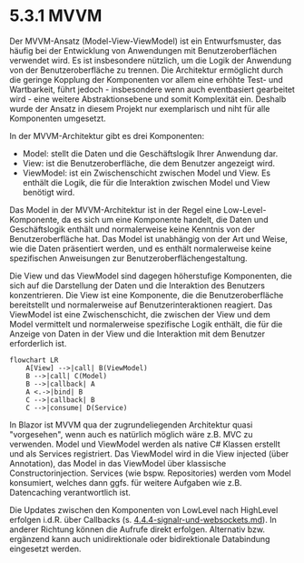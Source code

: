 # 5.3.1 MVVM

Der MVVM-Ansatz (Model-View-ViewModel) ist ein Entwurfsmuster, das häufig bei der Entwicklung von Anwendungen mit Benutzeroberflächen verwendet wird. Es ist insbesondere nützlich, um die Logik der Anwendung von der Benutzeroberfläche zu trennen. Die Architektur ermöglicht durch die geringe Kopplung der Komponenten vor allem eine erhöhte Test- und Wartbarkeit, führt jedoch - insbesondere wenn auch eventbasiert gearbeitet wird - eine weitere Abstraktionsebene und somit Komplexität ein. Deshalb wurde der Ansatz in diesem Projekt nur exemplarisch und niht für alle Komponenten umgesetzt.

In der MVVM-Architektur gibt es drei Komponenten:

* Model: stellt die Daten und die Geschäftslogik Ihrer Anwendung dar.
* View: ist die Benutzeroberfläche, die dem Benutzer angezeigt wird.
* ViewModel: ist ein Zwischenschicht zwischen Model und View. Es enthält die Logik, die für die Interaktion zwischen Model und View benötigt wird.

Das Model in der MVVM-Architektur ist in der Regel eine Low-Level-Komponente, da es sich um eine Komponente handelt, die Daten und Geschäftslogik enthält und normalerweise keine Kenntnis von der Benutzeroberfläche hat. Das Model ist unabhängig von der Art und Weise, wie die Daten präsentiert werden, und es enthält normalerweise keine spezifischen Anweisungen zur Benutzeroberflächengestaltung.

Die View und das ViewModel sind dagegen höherstufige Komponenten, die sich auf die Darstellung der Daten und die Interaktion des Benutzers konzentrieren. Die View ist eine Komponente, die die Benutzeroberfläche bereitstellt und normalerweise auf Benutzerinteraktionen reagiert. Das ViewModel ist eine Zwischenschicht, die zwischen der View und dem Model vermittelt und normalerweise spezifische Logik enthält, die für die Anzeige von Daten in der View und die Interaktion mit dem Benutzer erforderlich ist.

```mermaid
flowchart LR
    A[View] -->|call| B(ViewModel)
    B -->|call| C(Model)
    B -->|callback| A
    A <.->|bind| B
    C -->|callback| B 
    C -->|consume| D(Service)

```

In Blazor ist MVVM qua der zugrundeliegenden Architektur quasi "vorgesehen", wenn auch es natürlich möglich wäre z.B. MVC zu verwenden. Model und ViewModel werden als native C# Klassen erstellt und als Services registriert. Das ViewModel wird in die View injected (über Annotation), das Model in das ViewModel über klassische Constructorinjection. Services (wie bspw. Repositories) werden vom Model konsumiert, welches dann ggfs. für weitere Aufgaben wie z.B. Datencaching verantwortlich ist.

Die Updates zwischen den Komponenten von LowLevel nach HighLevel erfolgen i.d.R. über Callbacks (s. [4.4.4-signalr-und-websockets.md](../../4-entwicklungsumgebung/4.4-webframework-blazor-spezifika/4.4.4-signalr-und-websockets.md "mention")). In anderer Richtung können die Aufrufe direkt erfolgen. Alternativ bzw. ergänzend kann auch unidirektionale oder bidirektionale Databindung eingesetzt werden.

